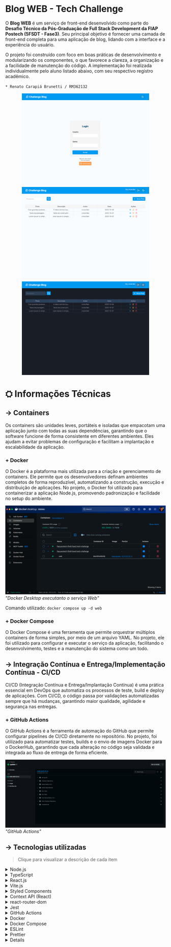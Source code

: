 # Blog WEB - Tech Challenge

O **Blog WEB** é um serviço de front-end desenvolvido como parte do **Desafio Técnico da Pós-Graduação de Full Stack Development da FIAP Postech (5FSDT - Fase3)**. Seu principal objetivo é fornecer uma camada de front-end completa para uma aplicação de blog, lidando com a interface e a experiência do usuário.

O projeto foi construído com foco em boas práticas de desenvolvimento e modularizando os componentes, o que favorece a clareza, a organização e a facilidade de manutenção do código. A implementação foi realizada individualmente pelo aluno listado abaixo, com seu respectivo registro acadêmico.

`* Renato Carapiá Brunetti / RM362132`

<div align="center">
  <img src="./public/images/web-login.png" width="400" />
  <img src="./public/images/web-main-light.png" width="400" />
  <img src="./public/images/web-main-dark.png" width="400" />
</div>

# ⛭ Informações Técnicas

## → Containers

Os containers são unidades leves, portáteis e isoladas que empacotam uma aplicação junto com todas as suas dependências, garantindo que o software funcione de forma consistente em diferentes ambientes. Eles ajudam a evitar problemas de configuração e facilitam a implantação e escalabilidade da aplicação.

### + Docker

O Docker é a plataforma mais utilizada para a criação e gerenciamento de containers. Ele permite que os desenvolvedores definam ambientes completos de forma reproduzível, automatizando a construção, execução e distribuição de aplicações. No projeto, o Docker foi utilizado para containerizar a aplicação Node.js, promovendo padronização e facilidade no setup do ambiente.

![Docker Desktop executanto o serviço Web!](/public/images/docker-desktop-web.png 'Docker Desktop executanto o serviço Web') _"Docker Desktop executanto o serviço Web"_

Comando utilizado: `docker compose up -d web`

### + Docker Compose

O Docker Compose é uma ferramenta que permite orquestrar múltiplos containers de forma simples, por meio de um arquivo YAML. No projeto, ele foi utilizado para configurar e executar o serviço da aplicação, facilitando o desenvolvimento, testes e a manutenção do sistema como um todo.

## → Integração Contínua e Entrega/Implementação Contínua - CI/CD

CI/CD (Integração Contínua e Entrega/Implantação Contínua) é uma prática essencial em DevOps que automatiza os processos de teste, build e deploy de aplicações. Com CI/CD, o código passa por validações automatizadas sempre que há mudanças, garantindo maior qualidade, agilidade e segurança nas entregas.

### + GitHub Actions

O GitHub Actions é a ferramenta de automação do GitHub que permite configurar pipelines de CI/CD diretamente no repositório. No projeto, foi utilizado para automatizar testes, builds e o envio de imagens Docker para o DockerHub, garantindo que cada alteração no código seja validada e integrada ao fluxo de entrega de forma eficiente.

![GitHub Actions!](/public/images/github-actions.png 'GitHub Actions') _"GitHub Actions"_

## → Tecnologias utilizadas

> Clique para visualizar a descrição de cada item

<details>
  <summary>Node.js</summary>
  Um ambiente de execução JavaScript assíncrono e baseado em eventos. Ele permite a construção de aplicações de rede escaláveis e de alta performance, sendo a base para o desenvolvimento do back-end da API.
</details>
<details>
  <summary>TypeScript</summary>
  Uma superset do JavaScript que adiciona tipagem estática opcional. Ele melhora a manutenibilidade, a legibilidade e a confiabilidade do código, detectando erros de forma antecipada e facilitando o desenvolvimento em equipe.
</details>
<details>
  <summary>React.js</summary>
  Uma biblioteca declarativa e eficiente para a construção de interfaces de usuário (UI) baseadas em componentes reutilizáveis. Sua arquitetura fundamenta-se no conceito de Virtual DOM (VDOM), o que otimiza as atualizações de renderização e garante alta performance e manutenibilidade em Single Page Applications (SPAs) e aplicações que exigem gerenciamento de estado complexo.
</details>
<details>
  <summary>Vite.js</summary>
  Uma ferramenta de build moderna (utilizando o bundler Rollup) e um servidor de desenvolvimento local ultrarrápido (baseado em ES Modules nativos). Ele otimiza o workflow de desenvolvimento através de Hot Module Replacement (HMR) extremamente veloz e builds de produção eficientes, eliminando o overhead de ferramentas de bundling legadas e melhorando significativamente a Developer Experience (DX).
</details>
<details>
  <summary>Styled Components</summary>
  Uma biblioteca que implementa a metodologia CSS-in-JS, permitindo a escrita de estilos diretamente no JavaScript/TypeScript dos componentes. Isso garante que o estilo seja logicamente encapsulado junto ao componente (Scoping) e dinamicamente adaptável ao estado, melhorando a modularidade, prevenindo conflitos globais de CSS e facilitando a manutenção e o reaproveitamento do código.
</details>
<details>
  <summary>Context API (React)</summary>
  Um mecanismo nativo do React para compartilhamento de estado que pode ser acessado por uma subárvore de componentes sem a necessidade de Prop Drilling. É uma solução arquitetural para o Gerenciamento de Estado Global ou Parcial, ideal para dados que são considerados "globais" para uma determinada funcionalidade, como temas, autenticação de usuário ou configurações de idioma.
</details>
<details>
  <summary>react-router-dom</summary>
  Uma biblioteca de roteamento declarativo que permite o gerenciamento da navegação e das diferentes visualizações (páginas) dentro de uma Single Page Application (SPA). Ela utiliza o histórico do navegador para mapear URLs a componentes específicos, garantindo uma experiência de usuário fluida (sem recarregamento de página) e URLs persistentes que podem ser compartilhadas (Deep Linking).
</details>
<details>
  <summary>Jest</summary>
  Um framework de testes em JavaScript, com foco em simplicidade. Ele é usado para escrever e executar testes unitários e de integração, garantindo que o código da aplicação funcione conforme o esperado e que novas funcionalidades não quebrem as existentes (testes de regressão).
</details>
<details>
  <summary>GitHub Actions</summary>
  Uma ferramenta de integração e entrega contínua (CI/CD) do GitHub. Ela automatiza o fluxo de trabalho de desenvolvimento, como a execução de testes, a validação de código e o deploy da aplicação, garantindo um processo de entrega contínua e segura.
</details>
<details>
  <summary>Docker</summary>
  Uma plataforma de contêinerização que permite empacotar a aplicação e suas dependências em um ambiente isolado. Isso garante que a API funcione de maneira consistente em qualquer ambiente, do desenvolvimento à produção, eliminando problemas de compatibilidade.
</details>
<details>
  <summary>Docker Compose</summary>
  Uma ferramenta para definir e gerenciar aplicações multi-contêiner do Docker. Ela simplifica a orquestração do ambiente de desenvolvimento da API, permitindo que todos os serviços (como o Node.js e o PostgreSQL) sejam iniciados e conectados com um único comando.
</details>
<details>
  <summary>ESLint</summary>
  Uma ferramenta de análise estática de código para identificar e reportar problemas no código JavaScript/TypeScript. Ela ajuda a manter um padrão de codificação consistente, evitar erros comuns e melhorar a qualidade geral do código.
</details>
<details>
  <summary>Prettier</summary>
  Um formatador de código que garante que todo o código-fonte da aplicação seja formatado de forma consistente. Ele elimina discussões sobre estilos de código, promovendo um ambiente de desenvolvimento mais colaborativo e focado na lógica de negócio.
</details>
<details>
<details>
  <summary>Axios</summary>
  Um cliente HTTP baseado em Promises que opera tanto em ambientes Node.js quanto em navegadores (browsers). Ele facilita a realização de requisições assíncronas (GET, POST, PUT, DELETE, etc.) ao backend, oferecendo recursos cruciais de engenharia como interceptores (para manipulação global de requisições e respostas), cancelamento de requisições e transformação automática de dados JSON, o que simplifica a camada de serviço/dados da aplicação.
</details>

## Rotas da API

- **Post**
  - `DELETE` Delete Post `/posts:id`
  - `GET` Find All Posts `/posts`
  - `GET` Find Post `/posts:id`
  - `POST` Create Post `/posts`
  - `PUT` Update Post `/posts:id`
- **User**
  - `POST` Create User `/users`
  - `GET` Find User `/user:id`
- **Role**
  - `GET` Find All Roles `/roles`
- **Auth**
  - `POST` Login `/login`

# ▶ Como executar o projeto

## → Executar em ambiente local de desenvolvimento

### + Requisitos

1. Instalar o Docker
2. Instalar o Docker Compose
3. Instalar o Node.js

### + Execução

1. Adicionar um arquivo `.env` na raiz do projeto com todas as variáveis de ambiente cadastradas, e que podem ser encontradas no arquivo `.env.example`.
2. Executar o comando `npm i` ou `npm install` para instalar as dependências do projeto na pasta `node_modules` na raiz do projeto.
3. Executar o comando `npm run dev` para executar a aplicação.

# 🌐 Acessar o projeto em Produção

A aplicação está hospedada na plataforma Render e está temporariamente disponível para fins de avaliação. Por se tratar de um plano gratuito, a instância entra em modo de hibernação quando não está em uso, o que pode causar um tempo de carregamento inicial de até 30 segundos após períodos de inatividade.
Após esse carregamento inicial, os endpoints da API funcionam normalmente. Recomendamos aguardar esse tempo na primeira requisição e, se necessário, realizar novas chamadas após a ativação do serviço.

**API URL**: https://challenge-2wqh.onrender.com
**WEB URL**:

---

---

# React + TypeScript + Vite

This template provides a minimal setup to get React working in Vite with HMR and some ESLint rules.

Currently, two official plugins are available:

- [@vitejs/plugin-react](https://github.com/vitejs/vite-plugin-react/blob/main/packages/plugin-react) uses [Babel](https://babeljs.io/) for Fast Refresh
- [@vitejs/plugin-react-swc](https://github.com/vitejs/vite-plugin-react/blob/main/packages/plugin-react-swc) uses [SWC](https://swc.rs/) for Fast Refresh

## Expanding the ESLint configuration

If you are developing a production application, we recommend updating the configuration to enable type-aware lint rules:

```js
export default defineConfig([
  globalIgnores(['dist']),
  {
    files: ['**/*.{ts,tsx}'],
    extends: [
      // Other configs...

      // Remove tseslint.configs.recommended and replace with this
      tseslint.configs.recommendedTypeChecked,
      // Alternatively, use this for stricter rules
      tseslint.configs.strictTypeChecked,
      // Optionally, add this for stylistic rules
      tseslint.configs.stylisticTypeChecked,

      // Other configs...
    ],
    languageOptions: {
      parserOptions: {
        project: ['./tsconfig.node.json', './tsconfig.app.json'],
        tsconfigRootDir: import.meta.dirname,
      },
      // other options...
    },
  },
]);
```

You can also install [eslint-plugin-react-x](https://github.com/Rel1cx/eslint-react/tree/main/packages/plugins/eslint-plugin-react-x) and [eslint-plugin-react-dom](https://github.com/Rel1cx/eslint-react/tree/main/packages/plugins/eslint-plugin-react-dom) for React-specific lint rules:

```js
// eslint.config.js
import reactX from 'eslint-plugin-react-x';
import reactDom from 'eslint-plugin-react-dom';

export default defineConfig([
  globalIgnores(['dist']),
  {
    files: ['**/*.{ts,tsx}'],
    extends: [
      // Other configs...
      // Enable lint rules for React
      reactX.configs['recommended-typescript'],
      // Enable lint rules for React DOM
      reactDom.configs.recommended,
    ],
    languageOptions: {
      parserOptions: {
        project: ['./tsconfig.node.json', './tsconfig.app.json'],
        tsconfigRootDir: import.meta.dirname,
      },
      // other options...
    },
  },
]);
```
